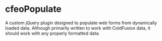 cfeoPopulate
============

 A custom jQuery plugin designed to populate web forms from dynamically loaded data.  Although primarily written to work with ColdFusion data, it should work with any properly formatted data.
